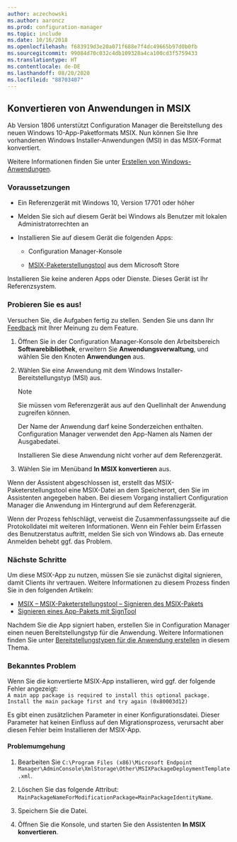 ```yaml
---
author: aczechowski
ms.author: aaroncz
ms.prod: configuration-manager
ms.topic: include
ms.date: 10/16/2018
ms.openlocfilehash: f683919d3e20a071f688e7f4dc49665b97d0b0fb
ms.sourcegitcommit: 99084d70c032c4db109328a4ca100cd3f5759433
ms.translationtype: HT
ms.contentlocale: de-DE
ms.lasthandoff: 08/20/2020
ms.locfileid: "88703407"
---
```

## <a name="convert-applications-to-msix"></a><a name="bkmk_msix"></a> Konvertieren von Anwendungen in MSIX
<!--1359029-->

Ab Version 1806 unterstützt Configuration Manager die Bereitstellung des neuen Windows 10-App-Paketformats MSIX. Nun können Sie Ihre vorhandenen Windows Installer-Anwendungen (MSI) in das MSIX-Format konvertiert. 

Weitere Informationen finden Sie unter [Erstellen von Windows-Anwendungen](../../../../apps/get-started/creating-windows-applications.md#bkmk_general).


### <a name="prerequisites"></a>Voraussetzungen

- Ein Referenzgerät mit Windows 10, Version 17701 oder höher  

- Melden Sie sich auf diesem Gerät bei Windows als Benutzer mit lokalen Administratorrechten an  

- Installieren Sie auf diesem Gerät die folgenden Apps:  

    - Configuration Manager-Konsole  

    - [MSIX-Paketerstellungstool](https://www.microsoft.com/store/productId/9N5LW3JBCXKF) aus dem Microsoft Store  

Installieren Sie keine anderen Apps oder Dienste. Dieses Gerät ist Ihr Referenzsystem. 


### <a name="try-it-out"></a>Probieren Sie es aus!

Versuchen Sie, die Aufgaben fertig zu stellen. Senden Sie uns dann Ihr [Feedback](../../../understand/find-help.md#product-feedback) mit Ihrer Meinung zu dem Feature.

1. Öffnen Sie in der Configuration Manager-Konsole den Arbeitsbereich **Softwarebibliothek**, erweitern Sie **Anwendungsverwaltung**, und wählen Sie den Knoten **Anwendungen** aus.  

2. Wählen Sie eine Anwendung mit dem Windows Installer-Bereitstellungstyp (MSI) aus.  

    > [!Note]  
    > Sie müssen vom Referenzgerät aus auf den Quellinhalt der Anwendung zugreifen können.  
    > 
    > Der Name der Anwendung darf keine Sonderzeichen enthalten. Configuration Manager verwendet den App-Namen als Namen der Ausgabedatei.  
    > 
    > Installieren Sie diese Anwendung nicht vorher auf dem Referenzgerät.  

3. Wählen Sie im Menüband **In MSIX konvertieren** aus.

Wenn der Assistent abgeschlossen ist, erstellt das MSIX-Paketerstellungstool eine MSIX-Datei an dem Speicherort, den Sie im Assistenten angegeben haben. Bei diesem Vorgang installiert Configuration Manager die Anwendung im Hintergrund auf dem Referenzgerät.

Wenn der Prozess fehlschlägt, verweist die Zusammenfassungsseite auf die Protokolldatei mit weiteren Informationen. Wenn ein Fehler beim Erfassen des Benutzerstatus auftritt, melden Sie sich von Windows ab. Das erneute Anmelden behebt ggf. das Problem.

### <a name="next-steps"></a>Nächste Schritte

Um diese MSIX-App zu nutzen, müssen Sie sie zunächst digital signieren, damit Clients ihr vertrauen. Weitere Informationen zu diesem Prozess finden Sie in den folgenden Artikeln: 
- [MSIX – MSIX-Paketerstellungstool – Signieren des MSIX-Pakets](/archive/blogs/sgern/msix-the-msix-packaging-tool-signing-the-msix-package)
- [Signieren eines App-Pakets mit SignTool](/windows/desktop/appxpkg/how-to-sign-a-package-using-signtool)

Nachdem Sie die App signiert haben, erstellen Sie in Configuration Manager einen neuen Bereitstellungstyp für die Anwendung. Weitere Informationen finden Sie unter [Bereitstellungstypen für die Anwendung erstellen](../../../../apps/deploy-use/create-applications.md#bkmk_create-dt) in diesem Thema.


### <a name="known-issue"></a>Bekanntes Problem

<!--3212701-->
Wenn Sie die konvertierte MSIX-App installieren, wird ggf. der folgende Fehler angezeigt:  
`A main app package is required to install this optional package. Install the main package first and try again (0x80003d12)`  

Es gibt einen zusätzlichen Parameter in einer Konfigurationsdatei. Dieser Parameter hat keinen Einfluss auf den Migrationsprozess, verursacht aber diesen Fehler beim Installieren der MSIX-App. 

#### <a name="workaround"></a>Problemumgehung
1. Bearbeiten Sie `C:\Program Files (x86)\Microsoft Endpoint Manager\AdminConsole\XmlStorage\Other\MSIXPackageDeploymentTemplate.xml`.  

2. Löschen Sie das folgende Attribut: `MainPackageNameForModificationPackage=MainPackageIdentityName`.  

3. Speichern Sie die Datei.  

4. Öffnen Sie die Konsole, und starten Sie den Assistenten **In MSIX konvertieren**.